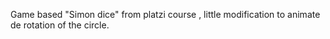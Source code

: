 Game based "Simon dice" from 
platzi course , little modification
to animate de rotation of the circle.